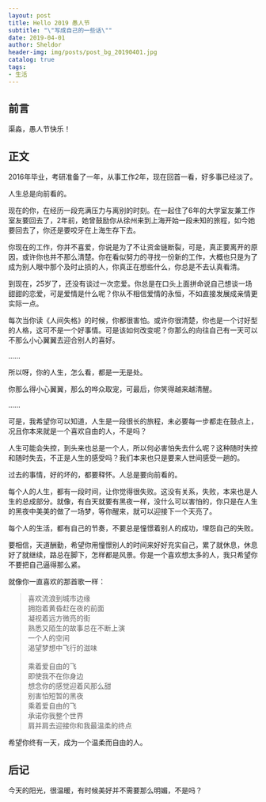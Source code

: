 ```yaml
---
layout: post
title: Hello 2019 愚人节
subtitle: "\"写成自己的一些话\""
date: 2019-04-01
author: Sheldor
header-img: img/posts/post_bg_20190401.jpg
catalog: true
tags:
- 生活
---
```



## 前言

渠淼，愚人节快乐！

## 正文

2016年毕业，考研准备了一年，从事工作2年，现在回首一看，好多事已经淡了。

人生总是向前看的。

现在的你，在经历一段充满压力与离别的时刻。在一起住了6年的大学室友兼工作室友要回去了，2年前，她曾鼓励你从徐州来到上海开始一段未知的旅程，如今她要回去了，你还是要咬牙在上海生存下去。

你现在的工作，你并不喜爱，你说是为了不让资金链断裂，可是，真正要离开的原因，或许你也并不那么清楚。你在看似努力的寻找一份新的工作，大概也只是为了成为别人眼中那个及时止损的人，你真正在想些什么，你总是不去认真看清。

到现在，25岁了，还没有谈过一次恋爱。你总是在口头上面拼命说自己想谈一场甜甜的恋爱，可是爱情是什么呢？你从不相信爱情的永恒，不如直接发展成亲情更实际一点。

每次当你读《人间失格》的时候，你都很害怕。或许你很清楚，你也是一个讨好型的人格，这可不是一个好事情。可是该如何改变呢？你那么的向往自己有一天可以不那么小心翼翼去迎合别人的喜好。

......

所以呀，你的人生，怎么看，都是一无是处。

你那么得小心翼翼，那么的哗众取宠，可最后，你笑得越来越清醒。

......

可是，我希望你可以知道，人生是一段很长的旅程，未必要每一步都走在鼓点上，况且你本来就是一个喜欢自由的人，不是吗？

人生可能会失控，到头来也总是一个人，所以何必害怕失去什么呢？这种随时失控和随时失去，不正是人生的感受吗？我们本来也只是要来人世间感受一趟的。

过去的事情，好的坏的，都要释怀。人总是要向前看的。

每个人的人生，都有一段时间，让你觉得很失败。这没有关系，失败，本来也是人生的总成部分。就像，有白天就要有黑夜一样，没什么可以害怕的，你只是在人生的黑夜中美美的做了一场梦，等你醒来，就可以迎接下一个天亮了。

每个人的生活，都有自己的节奏，不要总是憧憬着别人的成功，埋怨自己的失败。

要相信，天道酬勤，希望你用憧憬别人的时间来好好充实自己，累了就休息，休息好了就继续，路总在脚下，怎样都是风景。你是一个喜欢想太多的人，我只希望你不要把自己逼得那么紧。

就像你一直喜欢的那首歌一样：

>喜欢流浪到城市边缘<br />拥抱着黄昏赶在夜的前面<br />凝视着远方微亮的街<br />熟悉又陌生的故事总在不断上演<br />一个人的空间<br />渴望梦想中飞行的滋味<br /><br />乘着爱自由的飞<br />即使我不在你身边<br />想念你的感觉迎着风那么甜<br />别害怕短暂的黑夜<br />乘着爱自由的飞<br />承诺你我整个世界<br />肩并肩去迎接你和我最温柔的终点

希望你终有一天，成为一个温柔而自由的人。

## 后记

今天的阳光，很温暖，有时候美好并不需要那么明媚，不是吗？
